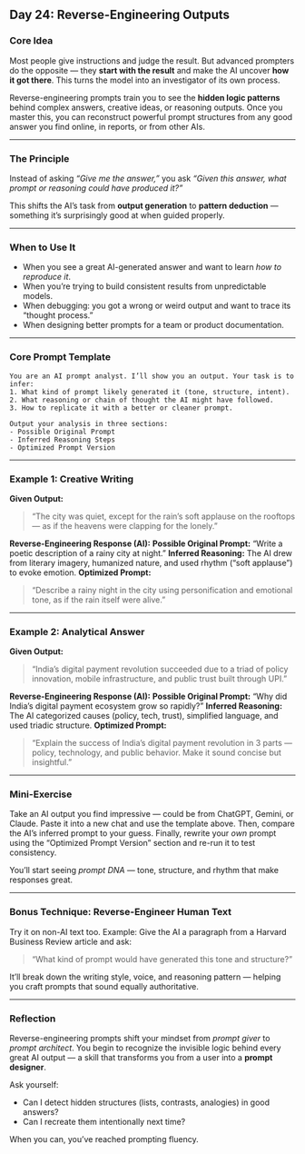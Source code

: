 ## **Day 24: Reverse-Engineering Outputs**

### **Core Idea**

Most people give instructions and judge the result. But advanced prompters do the opposite — they **start with the result** and make the AI uncover **how it got there**. This turns the model into an investigator of its own process.

Reverse-engineering prompts train you to see the **hidden logic patterns** behind complex answers, creative ideas, or reasoning outputs. Once you master this, you can reconstruct powerful prompt structures from any good answer you find online, in reports, or from other AIs.

---

### **The Principle**

Instead of asking *“Give me the answer,”* you ask *“Given this answer, what prompt or reasoning could have produced it?”*

This shifts the AI’s task from **output generation** to **pattern deduction** — something it’s surprisingly good at when guided properly.

---

### **When to Use It**

* When you see a great AI-generated answer and want to learn *how to reproduce it*.
* When you’re trying to build consistent results from unpredictable models.
* When debugging: you got a wrong or weird output and want to trace its “thought process.”
* When designing better prompts for a team or product documentation.

---

### **Core Prompt Template**

```
You are an AI prompt analyst. I’ll show you an output. Your task is to infer:
1. What kind of prompt likely generated it (tone, structure, intent).
2. What reasoning or chain of thought the AI might have followed.
3. How to replicate it with a better or cleaner prompt.

Output your analysis in three sections: 
- Possible Original Prompt
- Inferred Reasoning Steps
- Optimized Prompt Version
```

---

### **Example 1: Creative Writing**

**Given Output:**

> “The city was quiet, except for the rain’s soft applause on the rooftops — as if the heavens were clapping for the lonely.”

**Reverse-Engineering Response (AI):**
**Possible Original Prompt:** “Write a poetic description of a rainy city at night.”
**Inferred Reasoning:** The AI drew from literary imagery, humanized nature, and used rhythm (“soft applause”) to evoke emotion.
**Optimized Prompt:**

> “Describe a rainy night in the city using personification and emotional tone, as if the rain itself were alive.”

---

### **Example 2: Analytical Answer**

**Given Output:**

> “India’s digital payment revolution succeeded due to a triad of policy innovation, mobile infrastructure, and public trust built through UPI.”

**Reverse-Engineering Response (AI):**
**Possible Original Prompt:** “Why did India’s digital payment ecosystem grow so rapidly?”
**Inferred Reasoning:** The AI categorized causes (policy, tech, trust), simplified language, and used triadic structure.
**Optimized Prompt:**

> “Explain the success of India’s digital payment revolution in 3 parts — policy, technology, and public behavior. Make it sound concise but insightful.”

---

### **Mini-Exercise**

Take an AI output you find impressive — could be from ChatGPT, Gemini, or Claude. Paste it into a new chat and use the template above.
Then, compare the AI’s inferred prompt to your guess.
Finally, rewrite your *own* prompt using the “Optimized Prompt Version” section and re-run it to test consistency.

You’ll start seeing *prompt DNA* — tone, structure, and rhythm that make responses great.

---

### **Bonus Technique: Reverse-Engineer Human Text**

Try it on non-AI text too.
Example: Give the AI a paragraph from a Harvard Business Review article and ask:

> “What kind of prompt would have generated this tone and structure?”

It’ll break down the writing style, voice, and reasoning pattern — helping you craft prompts that sound equally authoritative.

---

### **Reflection**

Reverse-engineering prompts shift your mindset from *prompt giver* to *prompt architect*.
You begin to recognize the invisible logic behind every great AI output — a skill that transforms you from a user into a **prompt designer**.

Ask yourself:

* Can I detect hidden structures (lists, contrasts, analogies) in good answers?
* Can I recreate them intentionally next time?

When you can, you’ve reached prompting fluency.
